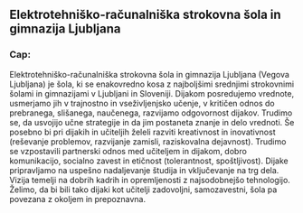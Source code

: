 ## Elektrotehniško-računalniška strokovna šola in gimnazija Ljubljana
### Cap:


Elektrotehniško-računalniška strokovna šola in gimnazija Ljubljana (Vegova Ljubljana) je šola, ki se enakovredno kosa z najboljšimi srednjimi strokovnimi šolami in gimnazijami v Ljubljani in Sloveniji. Dijakom posredujemo vrednote, usmerjamo jih v trajnostno in vseživljenjsko učenje, v kritičen odnos do prebranega, slišanega, naučenega, razvijamo odgovornost dijakov. Trudimo se, da usvojijo učne strategije in da jim postaneta znanje in delo vrednoti. Še posebno bi pri dijakih in učiteljih želeli razviti kreativnost in inovativnost (reševanje problemov, razvijanje zamisli, raziskovalna dejavnost). Trudimo se vzpostavili partnerski odnos med učiteljem in dijakom, dobro komunikacijo, socialno zavest in etičnost (tolerantnost, spoštljivost). Dijake pripravljamo na uspešno nadaljevanje študija in vključevanje na trg dela. Vizija temelji na dobrih kadrih in opremljenosti z najsodobnejšo tehnologijo. Želimo, da bi bili tako dijaki kot učitelji zadovoljni, samozavestni, šola pa povezana z okoljem in prepoznavna.
